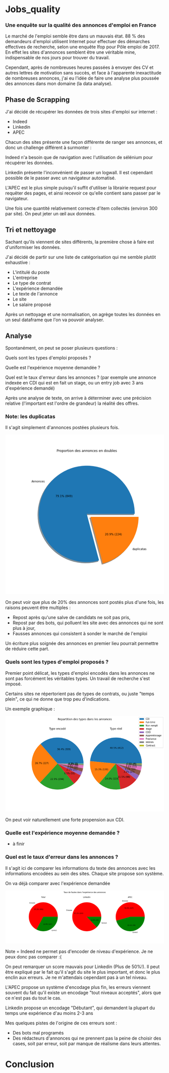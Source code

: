 # Jobs_quality
### Une enquête sur la qualité des annonces d'emploi en France

Le marché de l'emploi semble être dans un mauvais état. 88 % des demandeurs d'emploi utilisent Internet pour effectuer des démarches effectives de recherche, selon une enquête Ifop pour Pôle emploi de 2017.
En effet les sites d'annonces semblent être une véritable mine, indispensable de nos jours pour trouver du travail.

Cependant, après de nombreuses heures passées à envoyer des CV et autres lettres de motivation sans succès, et face à l'apparente inexactitude de nombreuses annonces, j'ai eu l'idée de faire une analyse plus poussée des annonces dans mon domaine (la data analyse).

## Phase de Scrapping

J'ai décidé de récupérer les données de trois sites d'emploi sur internet : 
 - Indeed
 - Linkedin
 - APEC

Chacun des sites présente une façon différente de ranger ses annonces, et donc un challenge différent à surmonter :  

Indeed n'a besoin que de navigation avec l'utilisation de sélénium pour récupérer les données.

Linkedin présente l'inconvénient de passer un logwall. Il est cependant possible de le passer avec un navigateur automatisé.

L'APEC est le plus simple puisqu'il suffit d'utiliser la librairie request pour requêter des pages, et ainsi recevoir ce qu'elle contient sans passer par le navigateur.

Une fois une quantité relativement correcte d'item collectés (environ 300 par site). On peut jeter un œil aux données.


## Tri et nettoyage

Sachant qu'ils viennent de sites différents, la première chose à faire est d'uniformiser les données.

J'ai décidé de partir sur une liste de catégorisation qui me semble plutôt exhaustive : 
- L'intitulé du poste
- L'entreprise
- Le type de contrat 
- L'expérience demandée
- Le texte de l'annonce
- Le site
- Le salaire proposé

Après un nettoyage et une normalisation, on agrège toutes les données en un seul dataframe que l'on va pouvoir analyser.

## Analyse

Spontanément, on peut se poser plusieurs questions : 

Quels sont les types d'emploi proposés ? 

Quelle est l'expérience moyenne demandée ? 

Quel est le taux d'erreur dans les annonces ? (par exemple une annonce indexée en CDI qui est en fait un stage, ou un entry job avec 3 ans d'expérience demandé)

Après une analyse de texte, on arrive à déterminer avec une précision relative (l'important est l'ordre de grandeur) la réalité des offres.


### Note: les duplicatas

Il s'agit simplement d'annonces postées plusieurs fois.

![Graphique dupli](./Traitement/Images/Duplicata.png)


On peut voir que plus de 20% des annonces sont postés plus d'une fois, les raisons peuvent être multiples : 

- Repost après qu'une salve de candidats ne soit pas pris,
- Repost par des bots, qui polluent les site avec des annonces qui ne sont plus à jour,
- Fausses annonces qui consistent à sonder le marché de l'emploi

Un écriture plus soignée des annonces en premier lieu pourrait permettre de réduire cette part.


### Quels sont les types d'emploi proposés ? 

Premier point délicat, les types d'emploi encodés dans les annonces ne sont pas forcément les véritables types. Un travail de recherche s'est imposé.

Certains sites ne répertorient pas de types de contrats, ou juste "temps plein", ce qui ne donne que trop peu d'indications.

Un exemple graphique : 

![Graphique types](./Traitement/Images/Tx_types.png)

On peut voir naturellement une forte propension aux CDI.


### Quelle est l'expérience moyenne demandée ? 

* à finir

 
### Quel est le taux d'erreur dans les annonces ?

Il s'agit ici de comparer les informations du texte des annonces avec les informations encodées au sein des sites. Chaque site propose son système.

On va déjà comparer avec l'expérience demandée

![Graphique types](./Traitement/Images/Fautes_xp.png)

Note = Indeed ne permet pas d'encoder de niveau d'expérience. Je ne peux donc pas comparer :(


On peut remarquer un score mauvais pour Linkedin (Plus de 50%!).
Il peut être expliqué par le fait qu'il s'agit du site le plus important, et donc le plus enclin aux erreurs. Je ne m'attendais cependant pas à un tel niveau.

L'APEC propose un système d'encodage plus fin, les erreurs viennent souvent du fait qu'il existe un encodage "tout niveaux acceptés", alors que ce n'est pas du tout le cas.

Linkedin propose un encodage "Débutant", qui demandent la plupart du temps une expérience d'au moins 2-3 ans

Mes quelques pistes de l'origine de ces erreurs sont :
- Des bots mal programés
- Des rédacteurs d'annonces qui ne prennent pas la peine de choisir des cases, soit par erreur, soit par manque de réalisme dans leurs attentes.


# Conclusion
 

